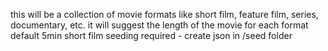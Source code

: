 this will be a collection of movie formats
like short film, feature film, series, documentary, etc.
it will suggest the length of the movie for each format
default 5min short film
seeding required - create json in /seed folder